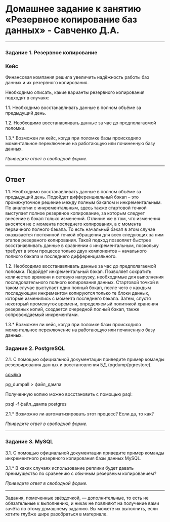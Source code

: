 # Домашнее задание к занятию «Резервное копирование баз данных» - Савченко Д.А.

---

### Задание 1. Резервное копирование

### Кейс
Финансовая компания решила увеличить надёжность работы баз данных и их резервного копирования. 

Необходимо описать, какие варианты резервного копирования подходят в случаях: 

1.1. Необходимо восстанавливать данные в полном объёме за предыдущий день.

1.2. Необходимо восстанавливать данные за час до предполагаемой поломки.

1.3.* Возможен ли кейс, когда при поломке базы происходило моментальное переключение на работающую или починенную базу данных.

*Приведите ответ в свободной форме.*

---
## Ответ
1.1. Необходимо восстанавливать данные в полном объёме за предыдущий день. Подойдет дифференциальный бэкап – это промежуточное решение между полным бэкапом и инкрементальным. По аналогии с инкрементальным, здесь также стартовой точкой выступает полное резервное копирование, за которым следует внесение в бэкап только изменений.
Отличие же в том, что изменения вносятся не с момента последнего копирования, а с момента первичного полного бэкапа. То есть начальный бэкап в этом случае оказывается постоянной точкой обращения для всех следующих за ним этапов резервного копирования. Такой подход позволяет быстрее восстанавливать данные в сравнении с инкрементальным, поскольку требует в этом процессе только двух компонентов – начального полного бэкапа и последнего дифференциального.

1.2. Необходимо восстанавливать данные за час до предполагаемой поломки. Подойдет инкрементальный бэкап. Позволяет сократить количество времени и сетевую нагрузку, необходимые для выполнения последовательного полного копирования данных. Стартовой точкой в таком случае выступает один полный бэкап, после чего с каждым последующим инкрементом копируются только те блоки данных, которые изменились с момента последнего бэкапа. Затем, спустя некоторый промежуток времени, определяемый политикой хранения резервных копий, создается очередной полный бэкап, также сопровождаемый инкрементами.

1.3.* Возможен ли кейс, когда при поломке базы происходило моментальное переключение на работающую или починенную базу данных.

### Задание 2. PostgreSQL

2.1. С помощью официальной документации приведите пример команды резервирования данных и восстановления БД (pgdump/pgrestore).

[ссылка](https://postgrespro.ru/docs/postgresql/15/backup-dump#BACKUP-DUMP-ALL)

pg_dumpall > файл_дампа

Полученную копию можно восстановить с помощью psql:

psql -f файл_дампа postgres

2.1.* Возможно ли автоматизировать этот процесс? Если да, то как?

*Приведите ответ в свободной форме.*

---

### Задание 3. MySQL

3.1. С помощью официальной документации приведите пример команды инкрементного резервного копирования базы данных MySQL. 

3.1.* В каких случаях использование реплики будет давать преимущество по сравнению с обычным резервным копированием?

*Приведите ответ в свободной форме.*

---

Задания, помеченные звёздочкой, — дополнительные, то есть не обязательные к выполнению, и никак не повлияют на получение вами зачёта по этому домашнему заданию. Вы можете их выполнить, если хотите глубже шире разобраться в материале.
